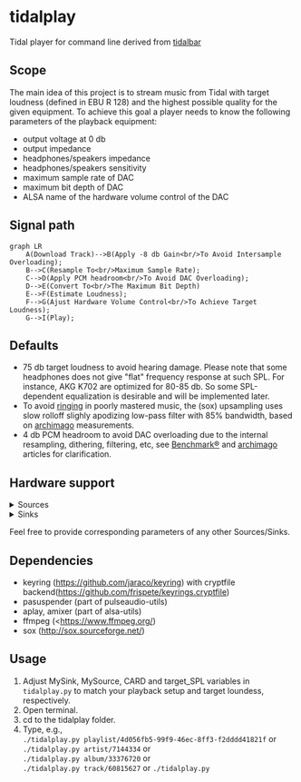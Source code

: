 # tidalplay
Tidal player for command line derived from [tidalbar](https://github.com/bsilvereagle/tidalbar)

## Scope
The main idea of this project is to stream music from Tidal with target loudness (defined in EBU R 128) and the highest possible quality for the given equipment. To achieve this goal a player needs to know the following parameters of the playback equipment:
- output voltage at 0 db
- output impedance
- headphones/speakers impedance
- headphones/speakers sensitivity
- maximum sample rate of DAC
- maximum bit depth of DAC
- ALSA name of the hardware volume control of the DAC

## Signal path

```mermaid
graph LR
    A(Download Track)-->B(Apply -8 db Gain<br/>To Avoid Intersample Overloading);
    B-->C(Resample To<br/>Maximum Sample Rate);
    C-->D(Apply PCM headroom<br/>To Avoid DAC Overloading);
    D-->E(Convert To<br/>The Maximum Bit Depth)
    E-->F(Estimate Loudness);
    F-->G(Ajust Hardware Volume Control<br/>To Achieve Target Loudness);
    G-->I(Play);
```
## Defaults
- 75 db target loudness to avoid hearing damage. Please note that some headphones does not give "flat" frequency response at such SPL. For instance, AKG K702 are optimized for 80-85 db. So some SPL-dependent equalization is desirable and will be implemented later.
- To avoid [ringing](https://en.wikipedia.org/wiki/Ringing_artifacts) in poorly mastered music, the (sox) upsampling uses slow rolloff slighly apodizing low-pass filter with 85% bandwidth, based on [archimago](https://archimago.blogspot.com/2018/01/musings-more-fun-with-digital-filters.html) measurements. 
- 4 db PCM headroom to avoid DAC overloading due to the internal resampling, dithering, filtering, etc, see [Benchmark®](https://benchmarkmedia.com/blogs/application_notes/intersample-overs-in-cd-recordings) and [archimago](https://archimago.blogspot.com/2018/09/musings-measurements-look-at-dacs.html) articles for clarification.

## Hardware support

<details>
<summary>Sources</summary>

+ Dell XPS 13 (9343)
+ Dell XPS 15 (L502x)
+ Sabaj DA3
+ Apple USB-C to Headphone adapter
   
</details>

<details>
<summary>Sinks</summary>

+ AKG K514
+ AKG K702
+ Sennheiser HD4.30
   
</details>

Feel free to provide corresponding parameters of any other Sources/Sinks.

## Dependencies
- keyring (<https://github.com/jaraco/keyring>) with cryptfile backend(<https://github.com/frispete/keyrings.cryptfile>) 
- pasuspender (part of pulseaudio-utils)
- aplay, amixer (part of alsa-utils)
- ffmpeg (<https://www.ffmpeg.org/)
- sox (<http://sox.sourceforge.net/>)

## Usage
1. Adjust MySink, MySource, CARD and target_SPL variables in `tidalplay.py` to match your playback setup and target loundess, respectively.
4. Open terminal.
5. cd to the tidalplay folder.
6. Type, e.g.,  
`./tidalplay.py playlist/4d056fb5-99f9-46ec-8ff3-f2dddd41821f` or  
`./tidalplay.py artist/7144334` or  
`./tidalplay.py album/33376720` or  
`./tidalplay.py track/60815627` or
`./tidalplay.py`


